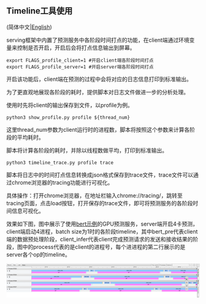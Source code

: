 ## Timeline工具使用

(简体中文|[English](./README.md))

serving框架中内置了预测服务中各阶段时间打点的功能，在client端通过环境变量来控制是否开启，开启后会将打点信息输出到屏幕。
```
export FLAGS_profile_client=1 #开启client端各阶段时间打点
export FLAGS_profile_server=1 #开启server端各阶段时间打点
```
开启该功能后，client端在预测的过程中会将对应的日志信息打印到标准输出。

为了更直观地展现各阶段的耗时，提供脚本对日志文件做进一步的分析处理。

使用时先将client的输出保存到文件，以profile为例。
```
python3 show_profile.py profile ${thread_num}
```
这里thread_num参数为client运行时的进程数，脚本将按照这个参数来计算各阶段的平均耗时。

脚本将计算各阶段的耗时，并除以线程数做平均，打印到标准输出。

```
python3 timeline_trace.py profile trace
```
脚本将日志中的时间打点信息转换成json格式保存到trace文件，trace文件可以通过chrome浏览器的tracing功能进行可视化。

具体操作：打开chrome浏览器，在地址栏输入chrome://tracing/，跳转至tracing页面，点击load按钮，打开保存的trace文件，即可将预测服务的各阶段时间信息可视化。

效果如下图，图中展示了使用[bert示例](https://github.com/PaddlePaddle/Serving/tree/develop/python/examples/bert)的GPU预测服务，server端开启4卡预测，client端启动4进程，batch size为1时的各阶段timeline，其中bert_pre代表client端的数据预处理阶段，client_infer代表client完成预测请求的发送和接收结果的阶段，图中的process代表的是client的进程号，每个进进程的第二行展示的是server各个op的timeline。

![timeline](../../../doc/images/timeline-example.png)
